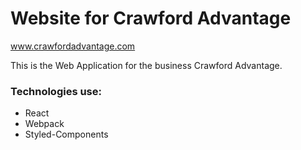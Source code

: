 # Website for Crawford Advantage

www.crawfordadvantage.com

This is the Web Application for the business Crawford Advantage.

### Technologies use:
* React
* Webpack
* Styled-Components